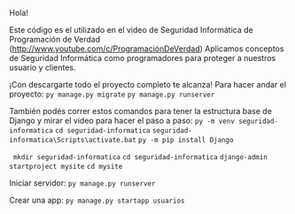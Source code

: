 Hola!

Este código es el utilizado en el video de Seguridad Informática de Programación de Verdad
(http://www.youtube.com/c/ProgramaciónDeVerdad)
Aplicamos conceptos de Seguridad Informática como programadores para proteger a nuestros usuario y clientes.

¡Con descargarte todo el proyecto completo te alcanza!
Para hacer andar el proyecto:
`py manage.py migrate`
`py manage.py runserver`




También podés correr estos comandos para tener la estructura base de Django y mirar el video para hacer el paso a paso:
`py -m venv seguridad-informatica`
`cd seguridad-informatica`
`seguridad-informatica\Scripts\activate.bat`
`py -m pip install Django`

` mkdir seguridad-informatica`
`cd seguridad-informatica`
`django-admin startproject mysite`
`cd mysite`

Iniciar servidor:
`py manage.py runserver`


Crear una app:
`py manage.py startapp usuarios`

